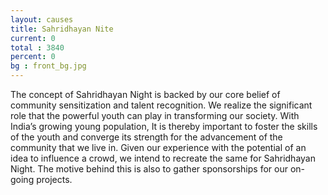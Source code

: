 ```yaml
---
layout: causes
title: Sahridhayan Nite
current: 0
total : 3840
percent: 0
bg : front_bg.jpg
---
```

The concept of Sahridhayan Night is backed by our core belief of community sensitization and talent recognition. We realize the significant role that the powerful youth can play in transforming our society. With India’s growing young population, It is thereby important to foster the skills of the youth and converge its strength for the advancement of the community that we live in. Given our experience with the potential of an idea to influence a crowd, we intend to recreate the same for Sahridhayan Night. The motive behind this is also to gather sponsorships for our on-going projects.